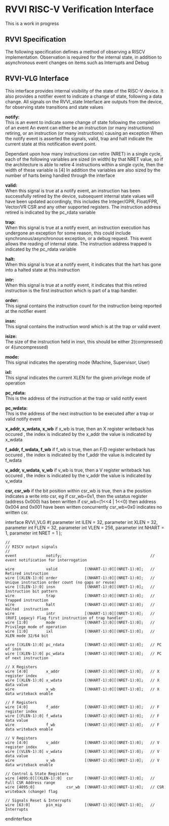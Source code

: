 # RVVI RISC-V Verification Interface

This is a work in progress

RVVI Specification
------------------
The following specification defines a method of observing a RISCV implementation.
Observation is required for the internal state, in addition to asynchronous event changes
on items such as Interrupts and Debug


RVVI-VLG Interface
-------------------
This interface provides internal visibility of the state of the RISC-V device.
It also provides a notifier event to indicate a change of state, following a data change.
All signals on the RVVI_state Interface are outputs from the device, for observing state transitions
and state values

**notify:**  
This is an event to indicate some change of state following the completion of an event
An event can either be an instruction (or many instructions) retiring, or
an instruction (or many instructions) causing an exception
When the notify event is asserted the signals, valid, trap and halt indicate
the current state at this notification event point.

Dependant upon how many instructions can retire (NRET) in a single cycle, each of the following variables
are sized (in width) by that NRET value, so if the architecture is able to retire 4 instructions 
within a single cycle, then the width of these variable is [4]
In addition the variables are also sized by the number of harts being handled through the interface

**valid:**  
When this signal is true at a notify event, an instruction has been successfully retired by the
device, subsequent internal state values will have been updated accordingly, this includes the 
Integer/GPR, Float/FPR, Vector/VR CSR and any other supported registers. 
The instruction address retired is indicated by the pc_rdata variable

**trap:**  
When this signal is true at a notify event, an instruction execution has undergone an exception for
some reason, this could include synchronous/asynchronous exception, or a debug request.
This event allows the reading of internal state.
The instruction address trapped is indicated by the pc_rdata variable

**halt:**  
When this signal is true at a notify event, it indicates that the hart has gone into a halted state
at this instruction

**intr:**  
When this signal is true at a notify event, it indicates that this retired instruction is the first
instruction which is part of a trap handler.

**order:**  
This signal contains the instruction count for the instruction being reported at the notifier event

**insn:**  
This signal contains the instruction word which is at the trap or valid event

**isize:**  
The size of the instruction held in insn, this should be either 2(compressed) or 4(uncompressed) 

**mode:**  
This signal indicates the operating mode (Machine, Supervisor, User)

**ixl:**  
This signal indicates the current XLEN for the given privilege mode of operation

**pc_rdata:**  
This is the address of the instruction at the trap or valid notify event

**pc_wdata:**  
This is the address of the next instruction to be executed after a trap or valid notify event

**x_addr, x_wdata, x_wb**
if x_wb is true, then an X register writeback has occured , the index is indicated by the x_addr
the value is indicated by x_wdata

**f_addr, f_wdata, f_wb**
if f_wb is true, then an F/D register writeback has occured , the index is indicated by the f_addr
the value is indicated by f_wdata

**v_addr, v_wdata, v_wb**
if v_wb is true, then a V register writeback has occured , the index is indicated by the v_addr
the value is indicated by v_wdata

**csr, csr_wb**
if the bit position within csr_wb is true, then a the position indicates a write into csr, eg if
csr_wb=0x1, then the ustatus register (address 0x000) has been written
if csr_wb=(1<<4 | 1<<0) then address 0x004 and 0x001 have been written concurrently
csr_wb=0x0 indicates no written csr.

interface RVVI_VLG #(
    parameter int ILEN  = 32,
    parameter int XLEN  = 32,
    parameter int FLEN  = 32,
    parameter int VLEN  = 256,
    parameter int NHART = 1,
    parameter int NRET  = 1
);

    //
    // RISCV output signals
    //
    event             notify;                                       // event notification for interrogation

    wire              valid            [(NHART-1):0][(NRET-1):0];   // Retired instruction
    wire [(XLEN-1):0] order            [(NHART-1):0][(NRET-1):0];   // Unique instruction order count (no gaps or reuse)
    wire [(ILEN-1):0] insn             [(NHART-1):0][(NRET-1):0];   // Instruction bit pattern
    wire              trap             [(NHART-1):0][(NRET-1):0];   // Trapped instruction
    wire              halt             [(NHART-1):0][(NRET-1):0];   // Halted  instruction
    wire              intr             [(NHART-1):0][(NRET-1):0];   // (RVFI Legacy) Flag first instruction of trap handler
    wire [1:0]        mode             [(NHART-1):0][(NRET-1):0];   // Privilege mode of operation
    wire [1:0]        ixl              [(NHART-1):0][(NRET-1):0];   // XLEN mode 32/64 bit

    wire [(XLEN-1):0] pc_rdata         [(NHART-1):0][(NRET-1):0];   // PC of insn
    wire [(XLEN-1):0] pc_wdata         [(NHART-1):0][(NRET-1):0];   // PC of next instruction

    // X Registers
    wire [4:0]        x_addr           [(NHART-1):0][(NRET-1):0];   // X register index
    wire [(XLEN-1):0] x_wdata          [(NHART-1):0][(NRET-1):0];   // X data value
    wire              x_wb             [(NHART-1):0][(NRET-1):0];   // X data writeback enable

    // F Registers                    
    wire [4:0]        f_addr           [(NHART-1):0][(NRET-1):0];   // F register index
    wire [(FLEN-1):0] f_wdata          [(NHART-1):0][(NRET-1):0];   // F data value
    wire              f_wb             [(NHART-1):0][(NRET-1):0];   // F data writeback enable

    // V Registers                    
    wire [4:0]        v_addr           [(NHART-1):0][(NRET-1):0];   // V register index
    wire [(VLEN-1):0] v_wdata          [(NHART-1):0][(NRET-1):0];   // V data value
    wire              v_wb             [(NHART-1):0][(NRET-1):0];   // V data writeback enable

    // Control & State Registers
    wire [4095:0][(XLEN-1):0]  csr     [(NHART-1):0][(NRET-1):0];   // Full CSR Address range
    wire [4095:0]              csr_wb  [(NHART-1):0][(NRET-1):0];   // CSR writeback (change) flag

    // Signals Reset & Interrupts 
    wire [63:0]       pin_mip          [(NHART-1):0][(NRET-1):0];   // Interrupts

endinterface
